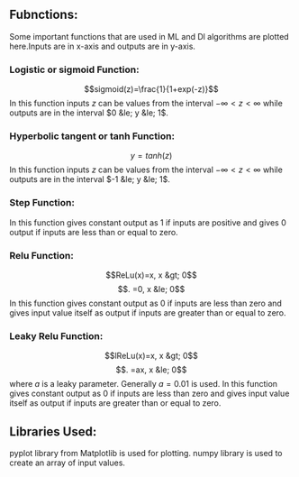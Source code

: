 ## Fubnctions:
Some important functions that are used in ML and Dl algorithms are plotted here.Inputs are in x-axis and outputs are in y-axis.
### Logistic or sigmoid Function:
$$sigmoid(z)=\frac{1}{1+exp(-z)}$$
In this function inputs $z$ can be values from the interval $-\infty < z < \infty$ while outputs are in the interval $0 &le; y &le; 1$.
### Hyperbolic tangent or tanh Function:
$$y=tanh(z)$$
In this function inputs $z$ can be values from the interval $-\infty < z < \infty$ while outputs are in the interval $-1 &le; y &le; 1$.
### Step Function:
In this function gives constant output as $1$ if inputs are positive and gives $0$ output if inputs are less than or equal to zero.
### Relu Function:
$$ReLu(x)=x,  x &gt; 0$$
    $$.           =0,  x &le; 0$$
In this function gives constant output as $0$ if inputs are less than zero and gives input value  itself as output if inputs are greater than or equal to zero.
### Leaky Relu Function:
$$lReLu(x)=x,  x &gt; 0$$
    $$.           =ax,  x &le; 0$$
where $a$ is a leaky parameter. Generally $a=0.01$ is used.
In this function gives constant output as $0$ if inputs are less than zero and gives input value  itself as output if inputs are greater than or equal to zero.

## Libraries Used:
pyplot library from Matplotlib is used for plotting.
numpy library is used to create an array of input values.
